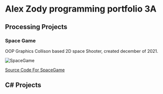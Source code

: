 # Alex Zody programming portfolio 3A

## Processing Projects

### Space Game
OOP Graphics Collison based 2D space Shooter, created december of 2021.

![SpaceGame]()

[Source Code For SpaceGame]()

## C# Projects
